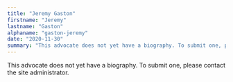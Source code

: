 ```yaml
---
title: "Jeremy Gaston"
firstname: "Jeremy"
lastname: "Gaston"
alphaname: "gaston-jeremy"
date: "2020-11-30"
summary: "This advocate does not yet have a biography. To submit one, please contact the site administrator."
---
```

This advocate does not yet have a biography. To submit one, please contact the site administrator.

